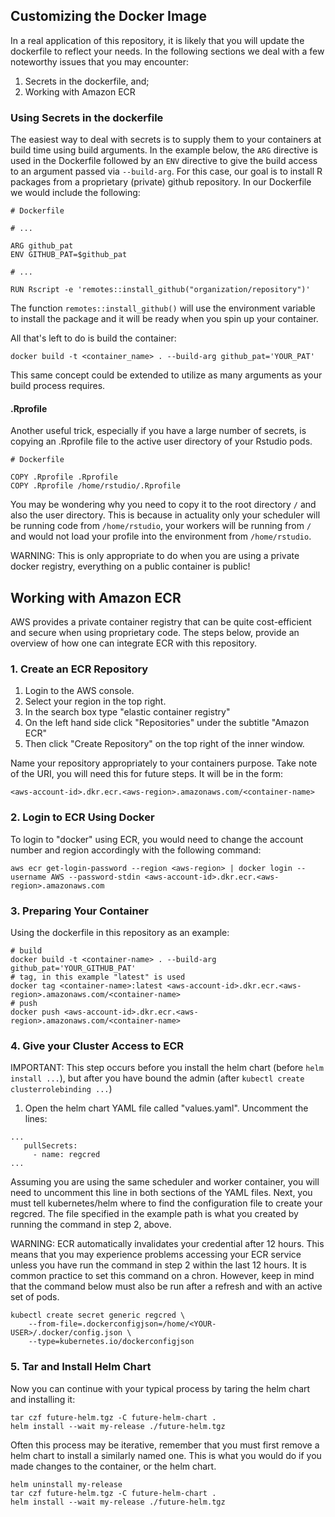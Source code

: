 ## Customizing the Docker Image

In a real application of this repository, it is likely that you will update the dockerfile to reflect your needs. In the following sections we deal with a few noteworthy issues that you may encounter: 

1. Secrets in the dockerfile, and;
2. Working with Amazon ECR

### Using Secrets in the dockerfile

The easiest way to deal with secrets is to supply them to your containers at build time using build arguments. In the example below, the `ARG` directive is used in the Dockerfile followed by an `ENV` directive to give the build access to an argument passed via `--build-arg`. For this case, our goal is to install R packages from a proprietary (private) github repository. In our Dockerfile we would include the following:

```
# Dockerfile

# ...

ARG github_pat
ENV GITHUB_PAT=$github_pat

# ...

RUN Rscript -e 'remotes::install_github("organization/repository")'
```

The function `remotes::install_github()` will use the environment variable to install the package and it will be ready when you spin up your container. 

All that's left to do is build the container: 

```
docker build -t <container_name> . --build-arg github_pat='YOUR_PAT'
```

This same concept could be extended to utilize as many arguments as your build process requires. 

#### .Rprofile

Another useful trick, especially if you have a large number of secrets, is copying an .Rprofile file to the active user directory of your Rstudio pods. 

```
# Dockerfile

COPY .Rprofile .Rprofile
COPY .Rprofile /home/rstudio/.Rprofile 
```

You may be wondering why you need to copy it to the root directory `/` and also the user directory. This is because in actuality only your scheduler will be running code from `/home/rstudio`, your workers will be running from `/` and would not load your profile into the environment from `/home/rstudio`. 

WARNING: This is only appropriate to do when you are using a private docker registry, everything on a public container is public!

## Working with Amazon ECR

AWS provides a private container registry that can be quite cost-efficient and secure when using proprietary code. The steps below, provide an overview of how one can integrate ECR with this repository. 

### 1. Create an ECR Repository

1. Login to the AWS console. 
2. Select your region in the top right. 
3. In the search box type "elastic container registry"
4. On the left hand side click "Repositories" under the subtitle "Amazon ECR"
5. Then click "Create Repository" on the top right of the inner window.

Name your repository appropriately to your containers purpose. Take note of the URI, you will need this for future steps. It will be in the form: 

```
<aws-account-id>.dkr.ecr.<aws-region>.amazonaws.com/<container-name>
```

### 2. Login to ECR Using Docker

To login to "docker" using ECR, you would need to change the account number and region accordingly with the following command: 

```{shell}
aws ecr get-login-password --region <aws-region> | docker login --username AWS --password-stdin <aws-account-id>.dkr.ecr.<aws-region>.amazonaws.com
```

### 3. Preparing Your Container

Using the dockerfile in this repository as an example: 

```{shell}
# build
docker build -t <container-name> . --build-arg github_pat='YOUR_GITHUB_PAT'
# tag, in this example "latest" is used
docker tag <container-name>:latest <aws-account-id>.dkr.ecr.<aws-region>.amazonaws.com/<container-name> 
# push
docker push <aws-account-id>.dkr.ecr.<aws-region>.amazonaws.com/<container-name>
```

### 4. Give your Cluster Access to ECR

IMPORTANT: This step occurs before you install the helm chart (before `helm install ...`), but after you have bound the admin (after `kubectl create clusterrolebinding ...`)

1. Open the helm chart YAML file called "values.yaml". Uncomment the lines: 

```
...
   pullSecrets:
     - name: regcred
...
```

Assuming you are using the same scheduler and worker container, you will need to uncomment this line in both sections of the YAML files. Next, you must tell kubernetes/helm where to find the configuration file to create your regcred. The file specified in the example path is what you created by running the command in step 2, above. 

WARNING: ECR automatically invalidates your credential after 12 hours. This means that you may experience problems accessing your ECR service unless you have run the command in step 2 within the last 12 hours. It is common practice to set this command on a chron. However, keep in mind that the command below must also be run after a refresh and with an active set of pods. 

```
kubectl create secret generic regcred \
    --from-file=.dockerconfigjson=/home/<YOUR-USER>/.docker/config.json \
    --type=kubernetes.io/dockerconfigjson
```

### 5. Tar and Install Helm Chart

Now you can continue with your typical process by taring the helm chart and installing it: 

```
tar czf future-helm.tgz -C future-helm-chart .
helm install --wait my-release ./future-helm.tgz
```

Often this process may be iterative, remember that you must first remove a helm chart to install a similarly named one. This is what you would do if you made changes to the container, or the helm chart.

```
helm uninstall my-release 
tar czf future-helm.tgz -C future-helm-chart .
helm install --wait my-release ./future-helm.tgz
```

